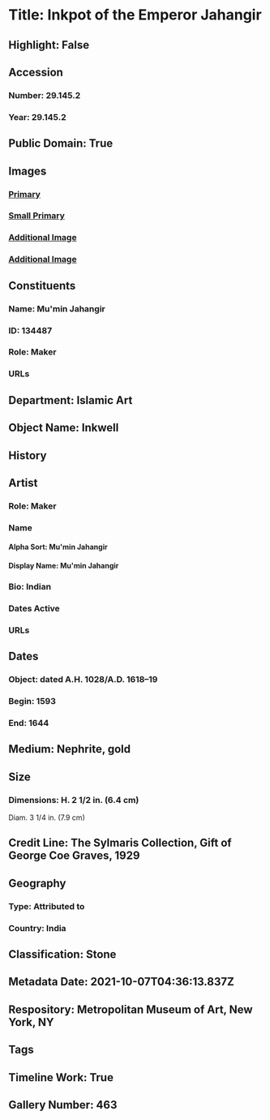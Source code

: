 # Title: Inkpot of the Emperor Jahangir
## Highlight: False
## Accession
### Number: 29.145.2
### Year: 29.145.2
## Public Domain: True
## Images
### [Primary](https://images.metmuseum.org/CRDImages/is/original/DP216054.jpg)
### [Small Primary](https://images.metmuseum.org/CRDImages/is/web-large/DP216054.jpg)
### [Additional Image](https://images.metmuseum.org/CRDImages/is/original/sf29-145-2.jpg)
### [Additional Image](https://images.metmuseum.org/CRDImages/is/original/DT11766.jpg)
## Constituents
### Name: Mu&#39;min Jahangir
### ID: 134487
### Role: Maker
### URLs
## Department: Islamic Art
## Object Name: Inkwell
## History
## Artist
### Role: Maker
### Name
#### Alpha Sort: Mu'min Jahangir
#### Display Name: Mu'min Jahangir
### Bio: Indian
### Dates Active
### URLs
## Dates
### Object: dated A.H. 1028/A.D. 1618–19
### Begin: 1593
### End: 1644
## Medium: Nephrite, gold
## Size
### Dimensions: H. 2 1/2 in. (6.4 cm)
Diam. 3 1/4 in. (7.9 cm)
## Credit Line: The Sylmaris Collection, Gift of George Coe Graves, 1929
## Geography
### Type: Attributed to
### Country: India
## Classification: Stone
## Metadata Date: 2021-10-07T04:36:13.837Z
## Respository: Metropolitan Museum of Art, New York, NY
## Tags
## Timeline Work: True
## Gallery Number: 463